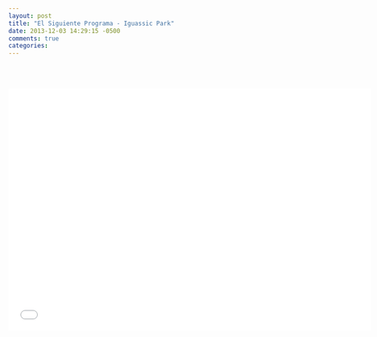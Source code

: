 ```yaml
---
layout: post
title: "El Siguiente Programa - Iguassic Park"
date: 2013-12-03 14:29:15 -0500
comments: true
categories: 
---
```

<div align="center">

<br></br>
<iframe width="720" height="480" src="//www.youtube.com/embed/-JclYmFouvk" frameborder="0" allowfullscreen></iframe>
</div>
